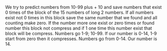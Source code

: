 We try to predict numbers from 10-99 plus + 10 and save numbers that exist 0 times of the block of the 15 numbers of long 2 numbers. If all numbers exist not 0 times in this block save the same number that we found and all counting make zero. If the number more one exist or zero times or found number this block not compress and if 1 one time this number exist that block will be compress. Numbers go 1-9; 10-99. If our number is 0-14, 1-9 start from zero then it compresses. Numbers go from 0-14. Our number is 14.
